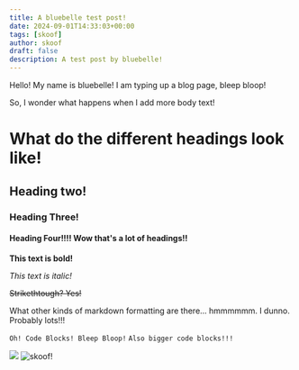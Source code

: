```yaml
---
title: A bluebelle test post!
date: 2024-09-01T14:33:03+00:00
tags: [skoof]
author: skoof
draft: false
description: A test post by bluebelle!
---
```

Hello! My name is bluebelle! I am typing up a blog page, bleep bloop!

So, I wonder what happens when I add more body text! 

# What do the different headings look like! 
## Heading two!
### Heading Three! 
#### Heading Four!!!! Wow that's a lot of headings!! 

**This text is bold!**

*This text is italic!*

~~Strikethtough? Yes!~~

What other kinds of markdown formatting are there... hmmmmmm. I dunno. Probably lots!!! 

`Oh! Code Blocks! Bleep Bloop!`
```Also bigger code blocks!!!```

![](/img/test.svg)
![skoof!](/doe_plush.png)